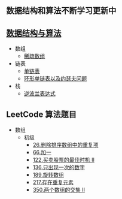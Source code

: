 ## 数据结构和算法不断学习更新中

## [数据结构与算法](http://www.jsledd.cn/categories/%e6%95%b0%e6%8d%ae%e7%bb%93%e6%9e%84%e4%b8%8e%e7%ae%97%e6%b3%95/)

- 数组
  - [稀疏数组](https://github.com/shadowagnoy/DataStructures/blob/master/src/main/java/cn/jsledd/array/sparsearray/SparseArray.java) 
- 链表
  - [单链表](https://github.com/shadowagnoy/DataStructures/blob/master/src/main/java/cn/jsledd/linkedList/SingleLinkedListDemo.java)
  - [环形单链表以及约瑟夫问题](https://github.com/shadowagnoy/DataStructures/blob/master/src/main/java/cn/jsledd/linkedList/Josepfu.java)
- 栈
  - [逆波兰表达式](https://github.com/shadowagnoy/DataStructures/blob/master/src/main/java/cn/jsledd/stack/ReversePolishNotation.java) 

## LeetCode 算法题目

- 数组
  - 初级
    - [26.删除排序数组中的重复项](https://github.com/shadowagnoy/DataStructures/blob/master/src/main/java/cn/jsledd/leetcode/array/RemoveDuplicatesFromSortedArray.java)
    - [66.加一](https://github.com/shadowagnoy/DataStructures/blob/master/src/main/java/cn/jsledd/leetcode/array/PlusOne.java)
    - [122.买卖股票的最佳时机 II](https://github.com/shadowagnoy/DataStructures/blob/master/src/main/java/cn/jsledd/leetcode/array/BestTimeToBuyAndSellStock_ii.java)
    - [136.只出现一次的数字](https://github.com/shadowagnoy/DataStructures/blob/master/src/main/java/cn/jsledd/leetcode/array/SingleNumber.java)
    - [189.旋转数组](https://github.com/shadowagnoy/DataStructures/blob/master/src/main/java/cn/jsledd/leetcode/array/RotateArray.java)
    - [217.存在重复元素](https://github.com/shadowagnoy/DataStructures/blob/master/src/main/java/cn/jsledd/leetcode/array/ContainsDuplicate.java)
    - [350.两个数组的交集 II](https://github.com/shadowagnoy/DataStructures/blob/master/src/main/java/cn/jsledd/leetcode/array/IntersectionOfTwoArrays_ii.java)
    